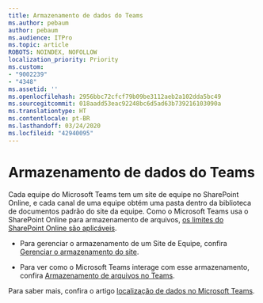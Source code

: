 ```yaml
---
title: Armazenamento de dados do Teams
ms.author: pebaum
author: pebaum
ms.audience: ITPro
ms.topic: article
ROBOTS: NOINDEX, NOFOLLOW
localization_priority: Priority
ms.custom:
- "9002239"
- "4348"
ms.assetid: ''
ms.openlocfilehash: 2956bbc72cfcf79b09be3112aeb2a102dda5bc49
ms.sourcegitcommit: 018aadd53eac92248bc6d5ad63b739216103090a
ms.translationtype: HT
ms.contentlocale: pt-BR
ms.lasthandoff: 03/24/2020
ms.locfileid: "42940095"
---
```

# <a name="teams-data-storage"></a>Armazenamento de dados do Teams

Cada equipe do Microsoft Teams tem um site de equipe no SharePoint Online, e cada canal de uma equipe obtém uma pasta dentro da biblioteca de documentos padrão do site da equipe. Como o Microsoft Teams usa o SharePoint Online para armazenamento de arquivos, [os limites do SharePoint Online são aplicáveis](https://docs.microsoft.com/microsoftteams/limits-specifications-teams#storage).

- Para gerenciar o armazenamento de um Site de Equipe, confira [Gerenciar o armazenamento do site](https://docs.microsoft.com/sharepoint/manage-site-collection-storage-limits#manage-individual-site-storage-limits).

- Para ver como o Microsoft Teams interage com esse armazenamento, confira [Armazenamento de arquivos no Teams](https://support.office.com/article/file-storage-in-teams-df5cc0a5-d1bb-414c-8870-46c6eb76686a).

Para saber mais, confira o artigo [localização de dados no Microsoft Teams](https://docs.microsoft.com/microsoftteams/location-of-data-in-teams).
